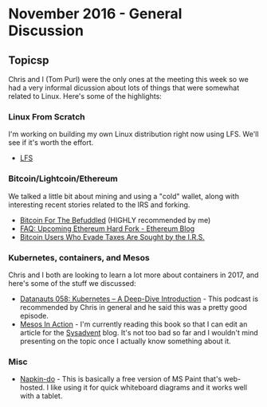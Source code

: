 # November 2016 - General Discussion

## Topicsp

Chris and I (Tom Purl) were the only ones at the meeting this week so
we had a very informal dicussion about lots of things that were
somewhat related to Linux. Here's some of the highlights:

### Linux From Scratch

I'm working on building my own Linux distribution right now using
LFS. We'll see if it's worth the effort.

- [LFS](http://linuxfromscratch.org/)

### Bitcoin/Lightcoin/Ethereum

We talked a little bit about mining and using a "cold" wallet, along
with interesting recent stories related to the IRS and forking.

- [Bitcoin For The Befuddled](https://www.nostarch.com/bitcoinforthebefuddled) (HIGHLY recommended by me)
- [FAQ: Upcoming Ethereum Hard Fork - Ethereum Blog](https://blog.ethereum.org/2016/10/18/faq-upcoming-ethereum-hard-fork/)
- [Bitcoin Users Who Evade Taxes Are Sought by the I.R.S.](http://www.nytimes.com/2016/11/19/business/dealbook/irs-is-seeking-tax-evaders-who-use-bitcoin.html)

### Kubernetes, containers, and Mesos

Chris and I both are looking to learn a lot more about containers
in 2017, and here's some of the stuff we discussed:

- [Datanauts 058: Kubernetes – A Deep-Dive Introduction](http://packetpushers.net/podcast/podcasts/datanauts-058-kubernetes-deep-dive-introduction/) -
  This podcast is recommended by Chris in general and he said this was
  a pretty good episode.
- [Mesos In Action](https://www.manning.com/books/mesos-in-action) -
  I'm currently reading this book so that I can edit an article for
  the [Sysadvent](http://sysadvent.blogspot.com/) blog. It's not too
  bad so far and I wouldn't mind presenting on the topic once I
  actually know something about it.

### Misc

- [Napkin-do](https://napkindo.firebaseapp.com/#/) - This is basically
a free version of MS Paint that's web-hosted. I like using it for
quick whiteboard diagrams and it works well with a tablet.
